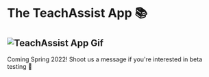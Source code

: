 # The TeachAssist App 📚
![TeachAssist App Gif](https://media0.giphy.com/media/8QNcU9Drrvzc3uMO9q/giphy.gif)
---
Coming Spring 2022!
Shoot us a message if you're interested in beta testing 💪
